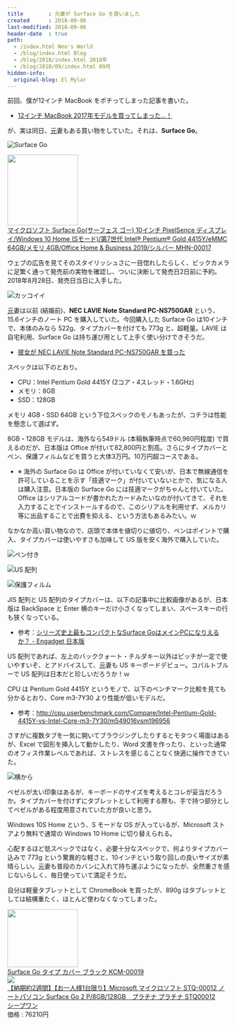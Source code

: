 ```yaml
---
title        : 元妻が Surface Go を買いました
created      : 2018-09-06
last-modified: 2018-09-06
header-date  : true
path:
  - /index.html Neo's World
  - /blog/index.html Blog
  - /blog/2018/index.html 2018年
  - /blog/2018/09/index.html 09月
hidden-info:
  original-blog: El Mylar
---
```


前回、僕が12インチ MacBook をポチってしまった記事を書いた。

- [12インチ MacBook 2017年モデルを買ってしまった…！](05-01.html)

が、実は同日、<ins datetime="2021-03-26T00:00Z">元</ins>妻もある買い物をしていた。それは、__Surface Go__。

![Surface Go](./06-01-05.jpg)

<div class="ad-amazon">
  <div class="ad-amazon-image">
    <a href="https://www.amazon.co.jp/dp/B07MN99CKM?tag=neos21-22&amp;linkCode=osi&amp;th=1&amp;psc=1">
      <img src="https://m.media-amazon.com/images/I/4189lO5W7rL._SL160_.jpg" width="160" height="160">
    </a>
  </div>
  <div class="ad-amazon-info">
    <div class="ad-amazon-title">
      <a href="https://www.amazon.co.jp/dp/B07MN99CKM?tag=neos21-22&amp;linkCode=osi&amp;th=1&amp;psc=1">マイクロソフト Surface Go(サーフェス ゴー) 10インチ PixelSence ディスプレイ/Windows 10 Home (Sモード)/第7世代 Intel® Pentium® Gold 4415Y/eMMC 64GB/メモリ 4GB/Office Home &amp; Business 2019/シルバー MHN-00017</a>
    </div>
  </div>
</div>

ウェブの広告を見てそのスタイリッシュさに一目惚れしたらしく、ビックカメラに足繁く通って発売前の実物を確認し、ついに決断して発売日2日前に予約。2018年8月28日、発売日当日に入手した。

![カッコイイ](./06-01-01.jpg)

<ins datetime="2021-03-26T00:00Z">元</ins>妻は以前 (結婚前)、__NEC LAVIE Note Standard PC-NS750GAR__ という、15.6インチのノート PC を購入していた。今回購入した Surface Go は10インチで、本体のみなら 522g、タイプカバーを付けても 773g と、超軽量。LAVIE は自宅利用、Surface Go は持ち運び用として上手く使い分けできそうだ。

- [彼女が NEC LAVIE Note Standard PC-NS750GAR を買った](/blog/2018/02/28-01.html)

スペックは以下のとおり。

- CPU：Intel Pentium Gold 4415Y (2コア・4スレッド・1.6GHz)
- メモリ：8GB
- SSD：128GB

メモリ 4GB・SSD 64GB という下位スペックのモノもあったが、コチラは性能を懸念して選ばず。

8GB・128GB モデルは、海外なら549ドル (本稿執筆時点で60,960円程度) で買えるのだが、日本版は Office が付いて82,800円と割高。さらにタイプカバーとペン、保護フィルムなどを買うと大体3万円。10万円超コースである。

- ※ 海外の Surface Go は Office が付いていなくて安いが、日本で無線通信を許可していることを示す「技適マーク」が付いていないとかで、気になる人は購入注意。日本版の Surface Go には技適マークがちゃんと付いていた。Office はシリアルコードが書かれたカードみたいなのが付いてきて、それを入力することでインストールするので、このシリアルを利用せず、メルカリ等に出品することで出費を抑える、という方法もあるみたい。ｗ

なかなか高い買い物なので、店頭で本体を値切りに値切り、ペンはポイントで購入、タイプカバーは使いやすさも加味して US 版を安く海外で購入していた。

![ペン付き](./06-01-03.jpg)

![US 配列](./06-01-02.jpg)

![保護フィルム](./06-01-04.jpg)

JIS 配列と US 配列のタイプカバーは、以下の記事中に比較画像があるが、日本版は BackSpace と Enter 横のキーだけ小さくなってしまい、スペースキーの行も狭くなっている。

- 参考：[シリーズ史上最もコンパクトなSurface GoはメインPCになりえるか？ - Engadget 日本版](https://japanese.engadget.com/2018/09/01/surface-go-pc/)

US 配列であれば、左上のバッククォート・チルダキー以外はピッチが一定で使いやすいぞ、とアドバイスして、<ins datetime="2021-03-26T00:00Z">元</ins>妻も US キーボードデビュー。コバルトブルーで US 配列は日本だと珍しいだろうか！ｗ

CPU は Pentium Gold 4415Y というモノで、以下のベンチマーク比較を見ても分かるとおり、Core m3-7Y30 より性能が低いモデルだ。

- 参考：<http://cpu.userbenchmark.com/Compare/Intel-Pentium-Gold-4415Y-vs-Intel-Core-m3-7Y30/m549016vsm196956>

さすがに複数タブを一気に開いてブラウジングしたりするとモタつく場面はあるが、Excel で図形を挿入して動かしたり、Word 文書を作ったり、といった通常のオフィス作業レベルであれば、ストレスを感じることなく快適に操作できていた。

![横から](./06-01-06.jpg)

ベゼルが太い印象はあるが、キーボードのサイズを考えるとコレが妥当だろうか。タイプカバーを付けずにタブレットとして利用する際も、手で持つ部分としてベゼルがある程度用意されていた方が良いと思う。

Windows 10S Home という、S モードな OS が入っているが、Microsoft ストアより無料で通常の Windows 10 Home に切り替えられる。

心配するほど低スペックではなく、必要十分なスペックで、何よりタイプカバー込みで 773g という驚異的な軽さと、10インチという取り回しの良いサイズが素晴らしい。<ins datetime="2021-03-26T00:00Z">元</ins>妻も普段のカバンに入れて持ち運ぶようになったが、全然重さを感じないらしく、毎日使っていて満足そうだ。

自分は軽量タブレットとして ChromeBook を買ったが、890g はタブレットとしては結構重たく、ほとんど使わなくなってしまった。

<div class="ad-amazon">
  <div class="ad-amazon-image">
    <a href="https://www.amazon.co.jp/dp/B07FDVXWHR?tag=neos21-22&amp;linkCode=osi&amp;th=1&amp;psc=1">
      <img src="https://m.media-amazon.com/images/I/41kx3xsoHoL._SL160_.jpg" width="160" height="131">
    </a>
  </div>
  <div class="ad-amazon-info">
    <div class="ad-amazon-title">
      <a href="https://www.amazon.co.jp/dp/B07FDVXWHR?tag=neos21-22&amp;linkCode=osi&amp;th=1&amp;psc=1">Surface Go タイプ カバー ブラック KCM-00019</a>
    </div>
  </div>
</div>

<div class="ad-rakuten">
  <div class="ad-rakuten-image">
    <a href="https://hb.afl.rakuten.co.jp/hgc/g00quxb2.waxycfbe.g00quxb2.waxydbc2/?pc=https%3A%2F%2Fitem.rakuten.co.jp%2Fksheep1%2F4549576158280%2F&amp;m=http%3A%2F%2Fm.rakuten.co.jp%2Fksheep1%2Fi%2F10103613%2F">
      <img src="https://thumbnail.image.rakuten.co.jp/@0_mall/ksheep1/cabinet/img13/4549576158280.jpg?_ex=128x128">
    </a>
  </div>
  <div class="ad-rakuten-info">
    <div class="ad-rakuten-title">
      <a href="https://hb.afl.rakuten.co.jp/hgc/g00quxb2.waxycfbe.g00quxb2.waxydbc2/?pc=https%3A%2F%2Fitem.rakuten.co.jp%2Fksheep1%2F4549576158280%2F&amp;m=http%3A%2F%2Fm.rakuten.co.jp%2Fksheep1%2Fi%2F10103613%2F">【納期約2週間】【お一人様1台限り】Microsoft マイクロソフト STQ-00012 ノートパソコン Surface Go 2 P/8GB/128GB　プラチナ プラチナ STQ00012</a>
    </div>
    <div class="ad-rakuten-shop">
      <a href="https://hb.afl.rakuten.co.jp/hgc/g00quxb2.waxycfbe.g00quxb2.waxydbc2/?pc=https%3A%2F%2Fwww.rakuten.co.jp%2Fksheep1%2F&amp;m=http%3A%2F%2Fm.rakuten.co.jp%2Fksheep1%2F">シープワン</a>
    </div>
    <div class="ad-rakuten-price">価格 : 76210円</div>
  </div>
</div>
